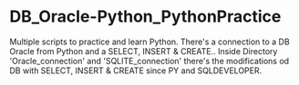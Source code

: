 # DB_Oracle-Python_PythonPractice
Multiple scripts to practice and learn Python. There's a connection to a DB Oracle from Python and a SELECT, INSERT & CREATE..
Inside Directory 'Oracle_connection' and 'SQLITE_connection' there's the modifications od DB with SELECT, INSERT & CREATE since PY and SQLDEVELOPER.
